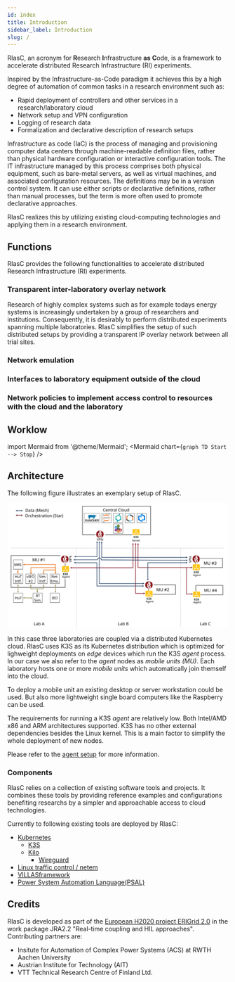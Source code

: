 ```yaml
---
id: index
title: Introduction
sidebar_label: Introduction
slug: /
---
```


RIasC, an acronym for **R**esearch **I**nfrastructure **as** **C**ode, is a framework to accelerate distributed Research Infrastructure (RI) experiments.

Inspired by the Infrastructure-as-Code paradigm it achieves this by a high degree of automation of common tasks in a research environment such as:

- Rapid deployment of controllers and other services in a research/laboratory cloud
- Network setup and VPN configuration
- Logging of research data
- Formalization and declarative description of research setups

Infrastructure as code (IaC) is the process of managing and provisioning computer data centers through machine-readable definition files, rather than physical hardware configuration or interactive configuration tools.
The IT infrastructure managed by this process comprises both physical equipment, such as bare-metal servers, as well as virtual machines, and associated configuration resources.
The definitions may be in a version control system.
It can use either scripts or declarative definitions, rather than manual processes, but the term is more often used to promote declarative approaches.

RIasC realizes this by utilizing existing cloud-computing technologies and applying them in a research environment.

## Functions

RIasC provides the following functionalities to accelerate distributed Research Infrastructure (RI) experiments.

###  Transparent inter-laboratory overlay network

Research of highly complex systems such as for example todays energy systems is increasingly undertaken by a group of researchers and institutions.
Consequently, it is desirably to perform distributed experiments spanning multiple laboratories.
RIasC simplifies the setup of such distributed setups by providing a transparent IP overlay network between all trial sites.

### Network emulation

### Interfaces to laboratory equipment outside of the cloud


### Network policies to implement access control to resources with the cloud and the laboratory

## Worklow

import Mermaid from '@theme/Mermaid';
<Mermaid chart={`
graph TD
    Start --> Stop
`} />

## Architecture

The following figure illustrates an exemplary setup of RIasC.

![](architecture.svg)

In this case three laboratories are coupled via a distributed Kubernetes cloud.
RIasC uses K3S as its Kubernetes distribution which is optimized for lighweight deployments on _edge_ devices which run the K3S _agent_ process.
In our case we also refer to the _agent_ nodes as _mobile units (MU)_.
Each laboratory hosts one or more _mobile units_ which automatically join themself into the cloud.

To deploy a mobile unit an existing desktop or server workstation could be used.
But also more lightweight single board computers like the Raspberry can be used.

The requirements for running a K3S _agent_ are relatively low.
Both Intel/AMD x86 and ARM architectures supported.
K3S has no other external dependencies besides the Linux kernel.
This is a main factor to simplify the whole deployment of new nodes.

Please refer to the [agent setup](./setup/agent.md) for more information.

### Components

RIasC relies on a collection of existing software tools and projects.
It combines these tools by providing reference examples and configurations benefiting researchs by a simpler and approachable access to cloud technologies. 

Currently to following existing tools are deployed by RIasC:

- [Kubernetes](http://kubernetes.io/)
  - [K3S](http://k3s.io/)
  - [Kilo](https://github.com/squat/kilo)
    - [Wireguard](https://wireguard.com/)
- [Linux traffic control / netem](https://wiki.linuxfoundation.org/networking/netem)
- [VILLASframework](https://fein-aachen.org/projects/villas-framework/)
- [Power System Automation Language(PSAL)](https://www.mdpi.com/1996-1073/10/3/374/htm)


## Credits

RIasC is developed as part of the [European H2020 project ERIGrid 2.0](https://erigrid2.eu) in the work package JRA2.2 "Real-time coupling and HIL approaches".
Contributing partners are:

- Insitute for Automation of Complex Power Systems (ACS) at RWTH Aachen University
- Austrian Institute for Technology (AIT)
- VTT Technical Research Centre of Finland Ltd.
